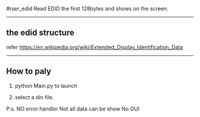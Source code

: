 #rser_edid
Read EDID the first 128bytes and shows on the screen.

---------------------------
the edid structure
---------------------------
refer 
https://en.wikipedia.org/wiki/Extended_Display_Identification_Data


---------------------------
How to paly
---------------------------
1. python Main.py to launch

2. select a din file.


P.s.
NO error handler
Not all data can be show
No GUI
